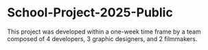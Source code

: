 # School-Project-2025-Public
This project was developed within a one-week time frame by a team composed of 4 developers, 3 graphic designers, and 2 filmmakers.
